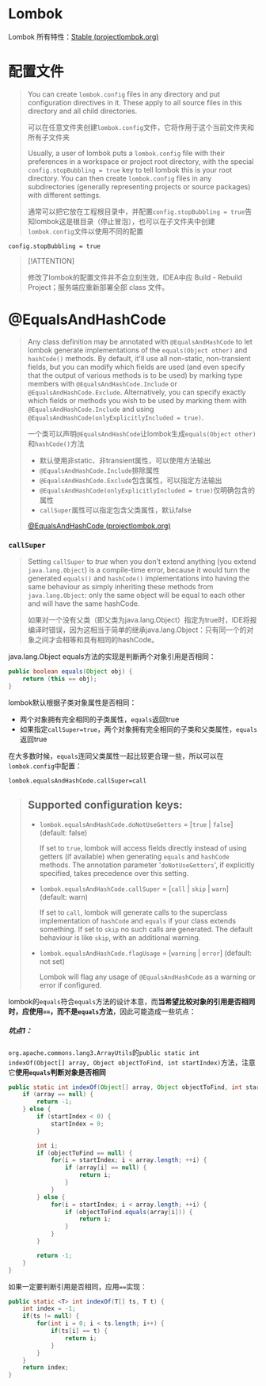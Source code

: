 # Lombok

Lombok 所有特性：[Stable (projectlombok.org)](https://projectlombok.org/features/)

# 配置文件

> You can create `lombok.config` files in any directory and put configuration directives in it. These apply to all source files in this directory and all child directories.
>
> 可以在任意文件夹创建`lombok.config`文件，它将作用于这个当前文件夹和所有子文件夹
>
> Usually, a user of lombok puts a `lombok.config` file with their preferences in a workspace or project root directory, with the special `config.stopBubbling = true` key to tell lombok this is your root directory. You can then create `lombok.config` files in any subdirectories (generally representing projects or source packages) with different settings.
>
> 通常可以把它放在工程根目录中，并配置`config.stopBubbling = true`告知lombok这是根目录（停止冒泡），也可以在子文件夹中创建`lombok.config`文件以使用不同的配置

```properties
config.stopBubbling = true
```

> [!ATTENTION]
>
> 修改了lombok的配置文件并不会立刻生效，IDEA中应 Build - Rebuild Project；服务端应重新部署全部 class 文件。

# @EqualsAndHashCode

> Any class definition may be annotated with `@EqualsAndHashCode` to let lombok generate implementations of the `equals(Object other)` and `hashCode()` methods. By default, it'll use all non-static, non-transient fields, but you can modify which fields are used (and even specify that the output of various methods is to be used) by marking type members with `@EqualsAndHashCode.Include` or `@EqualsAndHashCode.Exclude`. Alternatively, you can specify exactly which fields or methods you wish to be used by marking them with `@EqualsAndHashCode.Include` and using `@EqualsAndHashCode(onlyExplicitlyIncluded = true)`.
>
> 一个类可以声明`@EqualsAndHashCode`让lombok生成`equals(Object other)` 和`hashCode()`方法
>
> - 默认使用非static、非transient属性，可以使用方法输出
> - `@EqualsAndHashCode.Include`排除属性
> - `@EqualsAndHashCode.Exclude`包含属性，可以指定方法输出
> - `@EqualsAndHashCode(onlyExplicitlyIncluded = true)`仅明确包含的属性
> - `callSuper`属性可以指定包含父类属性，默认false
>
> [@EqualsAndHashCode (projectlombok.org)](https://projectlombok.org/features/EqualsAndHashCode)

### `callSuper`

> Setting `callSuper` to *true* when you don't extend anything (you extend `java.lang.Object`) is a compile-time error, because it would turn the generated `equals()` and `hashCode()` implementations into having the same behaviour as simply inheriting these methods from `java.lang.Object`: only the same object will be equal to each other and will have the same hashCode.
>
> 如果对一个没有父类（即父类为java.lang.Object）指定为true时，IDE将报编译时错误，因为这相当于简单的继承java.lang.Object：只有同一个的对象之间才会相等和具有相同的hashCode。

java.lang.Object equals方法的实现是判断两个对象引用是否相同：

```java
public boolean equals(Object obj) {
    return (this == obj);
}
```

lombok默认根据子类对象属性是否相同：

- 两个对象拥有完全相同的子类属性，`equals`返回true
- 如果指定`callSuper=true`，两个对象拥有完全相同的子类和父类属性，`equals`返回true

在大多数时候，`equals`连同父类属性一起比较更合理一些，所以可以在`lombok.config`中配置：

```properties
lombok.equalsAndHashCode.callSuper=call
```

> ## Supported configuration keys:
>
> - `lombok.equalsAndHashCode.doNotUseGetters` = [`true` | `false`] (default: false)
>
>   If set to `true`, lombok will access fields directly instead of using getters (if available) when generating `equals` and `hashCode` methods. The annotation parameter '`doNotUseGetters`', if explicitly specified, takes precedence over this setting.
>
> - `lombok.equalsAndHashCode.callSuper` = [`call` | `skip` | `warn`] (default: warn)
>
>   If set to `call`, lombok will generate calls to the superclass implementation of `hashCode` and `equals` if your class extends something. If set to `skip` no such calls are generated. The default behaviour is like `skip`, with an additional warning.
>
> - `lombok.equalsAndHashCode.flagUsage` = [`warning` | `error`] (default: not set)
>
>   Lombok will flag any usage of `@EqualsAndHashCode` as a warning or error if configured.

lombok的`equals`符合`equals`方法的设计本意，而**当希望比较对象的引用是否相同时，应使用`==`，而不是`equals`方法**，因此可能造成一些坑点：

##### 坑点1：

`org.apache.commons.lang3.ArrayUtils`的`public static int indexOf(Object[] array, Object objectToFind, int startIndex)`方法，注意它**使用`equals`判断对象是否相同**

```java
public static int indexOf(Object[] array, Object objectToFind, int startIndex) {
    if (array == null) {
        return -1;
    } else {
        if (startIndex < 0) {
            startIndex = 0;
        }

        int i;
        if (objectToFind == null) {
            for(i = startIndex; i < array.length; ++i) {
                if (array[i] == null) {
                    return i;
                }
            }
        } else {
            for(i = startIndex; i < array.length; ++i) {
                if (objectToFind.equals(array[i])) {
                    return i;
                }
            }
        }

        return -1;
    }
}
```

如果一定要判断引用是否相同，应用`==`实现：

```java
public static <T> int indexOf(T[] ts, T t) {
    int index = -1;
    if(ts != null) {
        for(int i = 0; i < ts.length; i++) {
            if(ts[i] == t) {
                return i;
            }
        }
    }
    return index;
}
```

